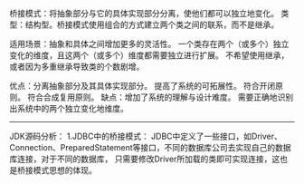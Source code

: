 桥接模式：将抽象部分与它的具体实现部分分离，使他们都可以独立地变化。
类型：结构型。桥接模式使用组合的方式建立两个类之间的联系，而不是继承。

适用场景：抽象和具体之间增加更多的灵活性。
         一个类存在两个（或多个）独立变化的维度，且这两个（或多个）维度都需要独立进行扩展。
         不希望使用继承，或者因为多重继承导致类的个数剧增。

优点：分离抽象部分及其具体实现部分。
      提高了系统的可拓展性。
      符合开闭原则。
      符合合成复用原则。
缺点：增加了系统的理解与设计难度。
      需要正确地识别出系统中的两个独立变化地维度。

------------------------------------------------------------------------------------------------------------------------
JDK源码分析：
1.JDBC中的桥接模式：
JDBC中定义了一些接口，如Driver、Connection、PreparedStatement等接口，不同的数据库公司去实现自己的数据库连接，对于不同的数据库，
只需要修改Driver所加载的类即可实现连接，这也是桥接模式思想的体现。